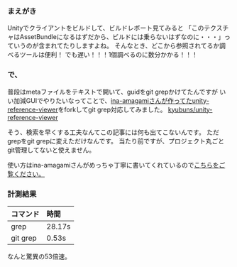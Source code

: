 ### まえがき

Unityでクライアントをビルドして、ビルドレポート見てみると
「このテクスチャはAssetBundleになるはずだから、ビルドには乗らないはずなのに・・・」っていうのが含まれてたりしますよね。
そんなとき、どこから参照されてるか調べるツールは便利！
でも遅い！！！1個調べるのに数分かかる！！！


### で、

普段はmetaファイルをテキストで開いて、guidをgit grepかけてたんですが
いい加減GUIでやりたいなってことで、[ina-amagamiさんが作ってたunity-reference-viewer](https://github.com/ina-amagami/unity-reference-viewer)をforkしてgit grep対応してみました。
[kyubuns/unity-reference-viewer](https://github.com/kyubuns/unity-reference-viewer)

そう、検索を早くする工夫なんてこの記事には何も出てこないんです。
ただgrepをgit grepに変えただけなんです。
当たり前ですが、プロジェクト丸ごとgit管理してないと使えません。

使い方はina-amagamiさんがめっちゃ丁寧に書いてくれているので[こちらをご覧ください。](https://amagamina.jp/reference-viewer/)

### 計測結果

|コマンド|時間|
|:------|:------|
|grep|28.17s|
|git grep|0.53s|

なんと驚異の53倍速。
